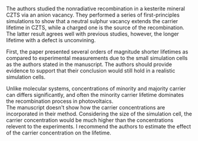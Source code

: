 The authors studied the nonradiative recombination in a kesterite mineral CZTS via an anion vacancy.
They performed a series of first-principles simulations to show that 
a neutral sulphur vacancy extends the carrier lifetime in CZTS,
while a charged one is the source of the recombination.
The latter result agrees well with previous studies,
however, the longer lifetime with a defect is unconvining.

First, the paper presented several orders of magnitude shorter lifetimes as compared to experimental measurements
due to the small simulation cells as the authors stated in the manuscript.
The authors should provide evidence to support that their conclusion would still hold in a realistic simulation cells. 


Unlike molecular systems, concentrations of minority and majority carrier can differs significantly, 
and often the minority carrier lifetime dominates the recombination process in photovoltaics.  
The manuscript doesn't show how the carrier concentrations are incorporated in their method. 
Considering the size of the simulation cell, the carrier concentration would be much higher than the concentrations relevent to the experiments.
I recommend the authors to estimate the effect of the carrier concentration on the lifetime. 
